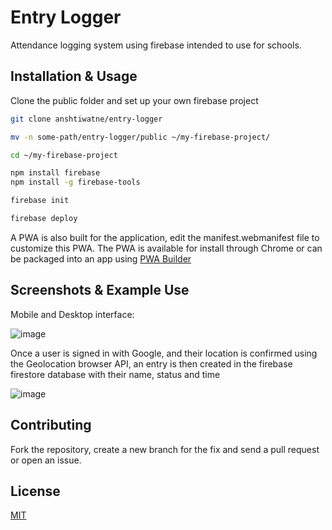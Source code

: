 # Entry Logger

Attendance logging system using firebase intended to use for schools.

## Installation & Usage

Clone the public folder and set up your own firebase project

```bash
git clone anshtiwatne/entry-logger

mv -n some-path/entry-logger/public ~/my-firebase-project/

cd ~/my-firebase-project

npm install firebase
npm install -g firebase-tools

firebase init

firebase deploy
```

A PWA is also built for the application, edit the manifest.webmanifest file to customize this PWA. The PWA is available for install through Chrome or can be packaged into an app using [PWA Builder](https://www.pwabuilder.com/)

## Screenshots & Example Use

Mobile and Desktop interface:

<img alt="image" src="https://user-images.githubusercontent.com/83647366/228905007-cf19e6c1-81b3-4e66-8363-84d709c017e7.png">

Once a user is signed in with Google, and their location is confirmed using the Geolocation browser API, an entry is then created in the firebase firestore database with their name, status and time

<img alt="image" src="https://user-images.githubusercontent.com/83647366/228764171-6e40e985-2a32-4a96-8cb9-7826d71deb57.png">

## Contributing

Fork the repository, create a new branch for the fix and send a pull request or open an issue.

## License

[MIT](https://github.com/anshtiwatne/entry-logger/blob/main/LICENSE)
